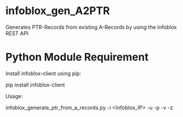 # infoblox_gen_A2PTR
Generates PTR-Records from existing A-Records by using the Infoblox REST API


Python Module Requirement
=========================

Install infoblox-client using pip:

pip install infoblox-client


Usage:

infoblox_generate_ptr_from_a_records.py -i <Infoblox_IP> -u <username> -p <password> -v <dnsview> -z <DNSZone>
